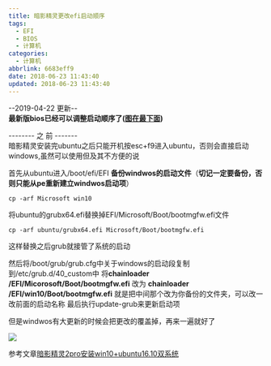 ```yaml
---
title: 暗影精灵更改efi启动顺序
tags:
  - EFI
  - BIOS
  - 计算机
categories:
  - 计算机
abbrlink: 6683eff9
date: 2018-06-23 11:43:40
updated: 2018-06-23 11:43:40
---
```

--2019-04-22 更新--  
**最新版bios已经可以调整启动顺序了([图在最下面](#jump))**  

-------- 之 前 -------  
暗影精灵安装完ubuntu之后只能开机按esc+f9进入ubuntu，否则会直接启动windows,虽然可以使用但及其不方便的说

首先从ubuntu进入/boot/efi/EFI
**备份windwos的启动文件**（**切记一定要备份，否则只能从pe重新建立windwos启动项**）
```
cp -arf Microsoft win10
```
将ubuntu的grubx64.efi替换掉EFI/Microsoft/Boot/bootmgfw.efi文件 <!--more-->
```
cp -arf ubuntu/grubx64.efi Microsoft/Boot/bootmgfw.efi 
```
这样替换之后grub就接管了系统的启动

然后将/boot/grub/grub.cfg中关于windows的启动段复制到/etc/grub.d/40_custom中
将**chainloader /EFI/Micorosoft/Boot/bootmgfw.efi**
改为
**chainloader /EFI/win10/Boot/bootmgfw.efi**
就是把中间那个改为你备份的文件夹，可以改一改前面的启动名称
最后执行update-grub来更新启动项

但是windwos有大更新的时候会把更改的覆盖掉，再来一遍就好了

<span id = "jump">![](http://blog-1254450445.cossgp.myqcloud.com/efi.jpg)</span>

参考文章[暗影精灵2pro安装win10+ubuntu16.10双系统](https://blog.csdn.net/zyix_0712/article/details/69675748)
